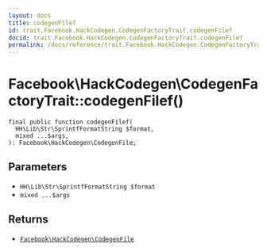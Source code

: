 ```yaml
---
layout: docs
title: codegenFilef
id: trait.Facebook.HackCodegen.CodegenFactoryTrait.codegenFilef
docid: trait.Facebook.HackCodegen.CodegenFactoryTrait.codegenFilef
permalink: /docs/reference/trait.Facebook.HackCodegen.CodegenFactoryTrait.codegenFilef.md
---
```

# Facebook\\HackCodegen\\CodegenFactoryTrait::codegenFilef()




``` Hack
final public function codegenFilef(
  HH\Lib\Str\SprintfFormatString $format,
  mixed ...$args,
): Facebook\HackCodegen\CodegenFile;
```




## Parameters




+ ` HH\Lib\Str\SprintfFormatString $format `
+ ` mixed ...$args `




## Returns




* [` Facebook\HackCodegen\CodegenFile `](<class.Facebook.HackCodegen.CodegenFile.md>)